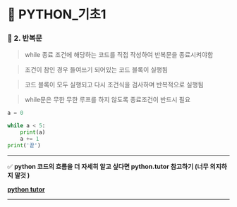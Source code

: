 # 🔻 PYTHON_기초1 

### 📂 2. 반복문 

> while 종료 조건에 해당하는 코드를 직접 작성하여 반복문을 종료시켜야함 

> 조건이 참인 경우 들여쓰기 되어있는 코드 블록이 실행됨

> 코드 블록이 모두 실행되고 다시 조건식을 검사하며 반복적으로 실행됨

> while문은 무한 무한 루프를 하지 않도록 종료조건이 반드시 필요 

```python
a = 0

while a < 5:	
	print(a)
	a += 1
print('끝')
```

---



✅ **python 코드의 흐름을 더 자세히 알고 싶다면 python.tutor 참고하기 (너무 의지하지 말것 )**

**[python tutor](https://pythontutor.com/)** 



---



